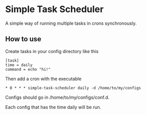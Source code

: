# Simple Task Scheduler 

A simple way of running multiple tasks in crons synchronously.

## How to use

Create tasks in your config directory like this

```
[task]
time = daily
command = echo "hi!"
```

Then add a cron with the executable

```
* 0 * * * simple-task-scheduler daily -d /home/to/my/configs
```

Configs should go in /home/to/my/configs/conf.d.

Each config that has the time daily will be run.